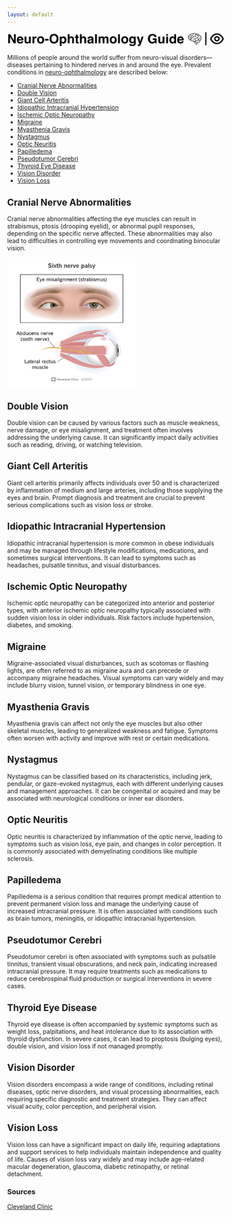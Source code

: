 ```yaml
---
layout: default
---
```


![Banner](assets/banner.png)

Millions of people around the world suffer from neuro-visual disorders—diseases pertaining to hindered nerves in and around the eye. Prevalent conditions in <a href="https://en.wikipedia.org/wiki/Neuro-ophthalmology" target="_blank">neuro-ophthalmology</a> are described below:

- [Cranial Nerve Abnormalities](#cranial-nerve-abnormalities)
- [Double Vision](#double-vision)
- [Giant Cell Arteritis](#giant-cell-arteritis)
- [Idiopathic Intracranial Hypertension](#idiopathic-intracranial-hypertension)
- [Ischemic Optic Neuropathy](#ischemic-optic-neuropathy)
- [Migraine](#migraine)
- [Myasthenia Gravis](#myasthenia-gravis)
- [Nystagmus](#nystagmus)
- [Optic Neuritis](#optic-neuritis)
- [Papilledema](#papilledema)
- [Pseudotumor Cerebri](#pseudotumor-cerebri)
- [Thyroid Eye Disease](#thyroid-eye-disease)
- [Vision Disorder](#vision-disorder)
- [Vision Loss](#vision-loss)

## Cranial Nerve Abnormalities
Cranial nerve abnormalities affecting the eye muscles can result in strabismus, ptosis (drooping eyelid), or abnormal pupil responses, depending on the specific nerve affected. These abnormalities may also lead to difficulties in controlling eye movements and coordinating binocular vision.

<img src="assets/6th-nerve-palsy.jpg" alt="6th-nerve-palsy" width="300" height="300">

## Double Vision
Double vision can be caused by various factors such as muscle weakness, nerve damage, or eye misalignment, and treatment often involves addressing the underlying cause. It can significantly impact daily activities such as reading, driving, or watching television.

## Giant Cell Arteritis
Giant cell arteritis primarily affects individuals over 50 and is characterized by inflammation of medium and large arteries, including those supplying the eyes and brain. Prompt diagnosis and treatment are crucial to prevent serious complications such as vision loss or stroke.

## Idiopathic Intracranial Hypertension
Idiopathic intracranial hypertension is more common in obese individuals and may be managed through lifestyle modifications, medications, and sometimes surgical interventions. It can lead to symptoms such as headaches, pulsatile tinnitus, and visual disturbances.

## Ischemic Optic Neuropathy
Ischemic optic neuropathy can be categorized into anterior and posterior types, with anterior ischemic optic neuropathy typically associated with sudden vision loss in older individuals. Risk factors include hypertension, diabetes, and smoking.

## Migraine
Migraine-associated visual disturbances, such as scotomas or flashing lights, are often referred to as migraine aura and can precede or accompany migraine headaches. Visual symptoms can vary widely and may include blurry vision, tunnel vision, or temporary blindness in one eye.

## Myasthenia Gravis
Myasthenia gravis can affect not only the eye muscles but also other skeletal muscles, leading to generalized weakness and fatigue. Symptoms often worsen with activity and improve with rest or certain medications.

## Nystagmus
Nystagmus can be classified based on its characteristics, including jerk, pendular, or gaze-evoked nystagmus, each with different underlying causes and management approaches. It can be congenital or acquired and may be associated with neurological conditions or inner ear disorders.

## Optic Neuritis
Optic neuritis is characterized by inflammation of the optic nerve, leading to symptoms such as vision loss, eye pain, and changes in color perception. It is commonly associated with demyelinating conditions like multiple sclerosis.

## Papilledema
Papilledema is a serious condition that requires prompt medical attention to prevent permanent vision loss and manage the underlying cause of increased intracranial pressure. It is often associated with conditions such as brain tumors, meningitis, or idiopathic intracranial hypertension.

## Pseudotumor Cerebri
Pseudotumor cerebri is often associated with symptoms such as pulsatile tinnitus, transient visual obscurations, and neck pain, indicating increased intracranial pressure. It may require treatments such as medications to reduce cerebrospinal fluid production or surgical interventions in severe cases.

## Thyroid Eye Disease
Thyroid eye disease is often accompanied by systemic symptoms such as weight loss, palpitations, and heat intolerance due to its association with thyroid dysfunction. In severe cases, it can lead to proptosis (bulging eyes), double vision, and vision loss if not managed promptly.

## Vision Disorder
Vision disorders encompass a wide range of conditions, including retinal diseases, optic nerve disorders, and visual processing abnormalities, each requiring specific diagnostic and treatment strategies. They can affect visual acuity, color perception, and peripheral vision.

## Vision Loss
Vision loss can have a significant impact on daily life, requiring adaptations and support services to help individuals maintain independence and quality of life. Causes of vision loss vary widely and may include age-related macular degeneration, glaucoma, diabetic retinopathy, or retinal detachment.

### Sources
<a href="https://my.clevelandclinic.org/health/diseases" target="_blank">Cleveland Clinic</a>